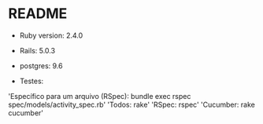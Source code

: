 # README


* Ruby version: 2.4.0
* Rails: 5.0.3
* postgres: 9.6


* Testes:

'Específico para um arquivo (RSpec): bundle exec rspec spec/models/activity_spec.rb'
'Todos: rake'
'RSpec: rspec'
'Cucumber: rake cucumber'

